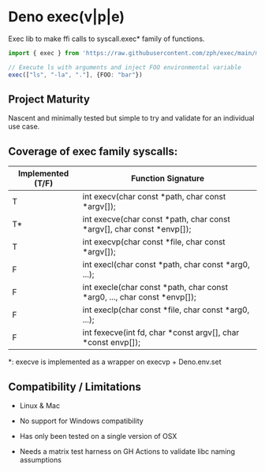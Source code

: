 # Deno exec(v|p|e)

Exec lib to make ffi calls to syscall.exec* family of functions.

```typescript
import { exec } from 'https://raw.githubusercontent.com/zph/exec/main/main.ts'

// Execute ls with arguments and inject FOO environmental variable
exec(["ls", "-la", "."], {FOO: "bar"})
```

## Project Maturity

Nascent and minimally tested but simple to try and validate for an individual use case.

## Coverage of exec family syscalls:

| Implemented (T/F) | Function Signature |
|------------------|--------------------|
| T                | int execv(char const *path, char const *argv[]); |
| T*               | int execve(char const *path, char const *argv[], char const *envp[]); |
| T                | int execvp(char const *file, char const *argv[]); |
| F                | int execl(char const *path, char const *arg0, ...); |
| F                | int execle(char const *path, char const *arg0, ..., char const *envp[]); |
| F                | int execlp(char const *file, char const *arg0, ...); |
| F                | int fexecve(int fd, char *const argv[], char *const envp[]); |

*: execve is implemented as a wrapper on execvp + Deno.env.set

## Compatibility / Limitations

- Linux & Mac
- No support for Windows compatibility

- Has only been tested on a single version of OSX
- Needs a matrix test harness on GH Actions to validate libc naming assumptions
